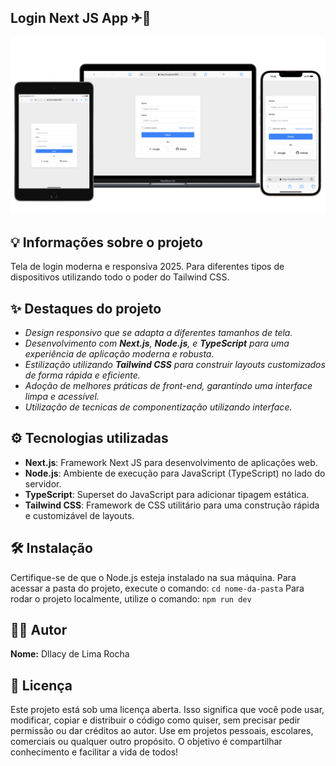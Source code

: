 ## **Login Next JS App ✈💙**

![Descrição da imagem](./public/next-login-app.png)

## **💡 Informações sobre o projeto**
Tela de login moderna e responsiva 2025. Para diferentes tipos de dispositivos utilizando todo o poder do Tailwind CSS.

## **✨ Destaques do projeto**
- *Design responsivo que se adapta a diferentes tamanhos de tela.*
- *Desenvolvimento com **Next.js**, **Node.js**, e **TypeScript** para uma experiência de aplicação moderna e robusta.*
- *Estilização utilizando **Tailwind CSS** para construir layouts customizados de forma rápida e eficiente.*
- *Adoção de melhores práticas de front-end, garantindo uma interface limpa e acessível.*
- *Utilização de tecnicas de componentização utilizando interface.*

## **⚙️ Tecnologias utilizadas**
- **Next.js**: Framework Next JS para desenvolvimento de aplicações web.
- **Node.js**: Ambiente de execução para JavaScript (TypeScript) no lado do servidor.
- **TypeScript**: Superset do JavaScript para adicionar tipagem estática.
- **Tailwind CSS**: Framework de CSS utilitário para uma construção rápida e customizável de layouts.

## **🛠️ Instalação**
Certifique-se de que o Node.js esteja instalado na sua máquina.
Para acessar a pasta do projeto, execute o comando:
`cd nome-da-pasta`
Para rodar o projeto localmente, utilize o comando:
`npm run dev`

## **👨‍💻 Autor**
**Nome:** Dllacy de Lima Rocha

## **📜 Licença**
Este projeto está sob uma licença aberta. Isso significa que você pode usar, modificar, copiar e distribuir o código como quiser, sem precisar pedir permissão ou dar créditos ao autor. Use em projetos pessoais, escolares, comerciais ou qualquer outro propósito. O objetivo é compartilhar conhecimento e facilitar a vida de todos!




